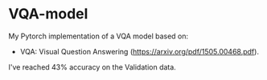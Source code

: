 # VQA-model

My Pytorch implementation of a VQA model based on:
- VQA: Visual Question Answering (https://arxiv.org/pdf/1505.00468.pdf).

I've reached 43% accuracy on the Validation data.
